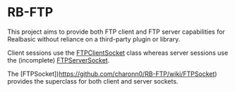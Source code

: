 RB-FTP
======
This project aims to provide both FTP client and FTP server capabilities for Realbasic without reliance on a third-party plugin or library.

Client sessions use the [FTPClientSocket](https://github.com/charonn0/RB-FTP/wiki/FTPClientSocket) class whereas server sessions use the (incomplete) [FTPServerSocket](https://github.com/charonn0/RB-FTP/wiki/FTPServerSocket). 

The [FTPSocket])https://github.com/charonn0/RB-FTP/wiki/FTPSocket) provides the superclass for both client and server sockets.
